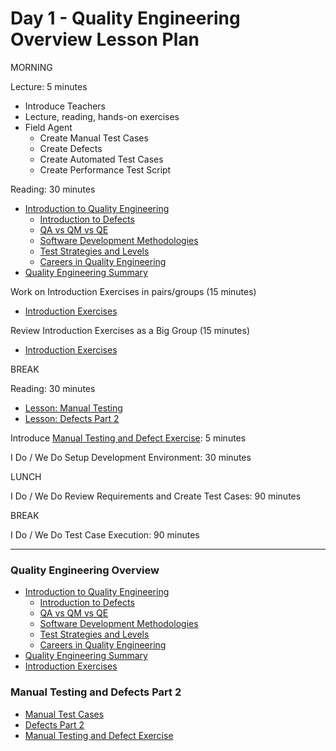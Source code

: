 # Day 1 - Quality Engineering Overview Lesson Plan

MORNING

Lecture: 5 minutes
  - Introduce Teachers
  - Lecture, reading, hands-on exercises
  - Field Agent
    - Create Manual Test Cases
    - Create Defects
    - Create Automated Test Cases
    - Create Performance Test Script

Reading: 30 minutes
  - [Introduction to Quality Engineering](../../lessons/MQA-introduction-to-quality-engineering.md)
    - [Introduction to Defects](../../lessons/MQA-introduction-to-defects.md)
    - [QA vs QM vs QE](../../lessons/MQA-qa-qm-qe.md)
    - [Software Development Methodologies](../../lessons/MQA-software-development-methodologies.md)
    - [Test Strategies and Levels](../../lessons/MQA-test-strategies-and-levels.md)
    - [Careers in Quality Engineering](../../lessons/MQA-careers-in-quality-engineering.md)
  - [Quality Engineering Summary](../../lessons/MQA-qe-overview-summary.md)

Work on Introduction Exercises in pairs/groups (15 minutes)
- [Introduction Exercises](../../exercises/MQA-exercise-introduction-to-quality-engineering.md)

Review Introduction Exercises as a Big Group (15 minutes)
- [Introduction Exercises](../../exercises/MQA-exercise-introduction-to-quality-engineering.md)

BREAK

Reading: 30 minutes
  - [Lesson: Manual Testing](../../lessons/MQA-manual-testing.md)
  - [Lesson: Defects Part 2](../../lessons/MQA-defects-part-2.md)

Introduce [Manual Testing and Defect Exercise](../../exercises/MQA-exercise-manual-testing.md): 5 minutes

I Do / We Do Setup Development Environment: 30 minutes

LUNCH

I Do / We Do Review Requirements and Create Test Cases: 90 minutes

BREAK

I Do / We Do Test Case Execution: 90 minutes

--------------------------------------------------------------------------------------------------------

### Quality Engineering Overview
- [Introduction to Quality Engineering](../../lessons/MQA-introduction-to-quality-engineering.md)
  - [Introduction to Defects](../../lessons/MQA-introduction-to-defects.md)
  - [QA vs QM vs QE](../../lessons/MQA-qa-qm-qe.md)
  - [Software Development Methodologies](../../lessons/MQA-software-development-methodologies.md)
  - [Test Strategies and Levels](../../lessons/MQA-test-strategies-and-levels.md)
  - [Careers in Quality Engineering](../../lessons/MQA-careers-in-quality-engineering.md)
- [Quality Engineering Summary](../../lessons/MQA-qe-overview-summary.md)
- [Introduction Exercises](../../exercises/MQA-exercise-introduction-to-quality-engineering.md)

### Manual Testing and Defects Part 2
- [Manual Test Cases](../../lessons/MQA-manual-testing.md)
- [Defects Part 2](../../lessons/MQA-defects-part-2.md)
- [Manual Testing and Defect Exercise](../../exercises/MQA-exercise-manual-testing.md)